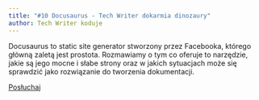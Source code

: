 ```yaml
---
title: "#10 Docusaurus - Tech Writer dokarmia dinozaury"
author: Tech Writer koduje
---
```


Docusaurus to static site generator stworzony przez Facebooka, którego główną zaletą jest prostota. Rozmawiamy o tym co oferuje to narzędzie, jakie są jego mocne i słabe strony oraz w jakich sytuacjach może się sprawdzić jako rozwiązanie do tworzenia dokumentacji.

<a class="listenButton" href="https://anchor.fm/docdeveloper/episodes/10-Docusaurus---Tech-Writer-dokarmia-dinozaury-e90qfr/a-a11llqb" target="_blank" rel="noopener noreferrer">Posłuchaj</a>
